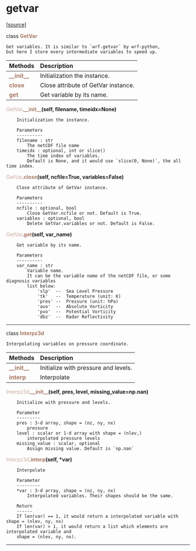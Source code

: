 # getvar  

[[source](.././hurricane_tools//getvar.py)]  

class <span style="color:#a77864">**GetVar**</span>

    Get variables. It is similar to `wrf.getvar` by wrf-python,
    but here I store every intermediate variables to speed up.



| Methods | Description |
| :------ | :---------- |
| <font color="#a77864"> **\_\_init\_\_** </font> | Initialization the instance. |
| <font color="#a77864"> **close** </font> | Close attribute of GetVar instance. |
| <font color="#a77864"> **get** </font> | Get variable by its name. |


<span style="color:#cca99b">GetVar</span>.<span style="color:#a77864">**\_\_init\_\_**</span>**(self, filename, timeidx=None)**

        Initialization the instance.

        Parameters
        ----------
        filename : str
            The netCDF file name
        timeidx : optional, int or slice()
            The time index of variables.
            Default is None, and it would use `slice(0, None)`, the all time index.

  
<span style="color:#cca99b">GetVar</span>.<span style="color:#a77864">**close**</span>**(self, ncfile=True, variables=False)**

        Close attribute of GetVar instance.

        Parameters
        ----------
        ncfile : optional, bool
            Close GetVar.ncfile or not. Default is True.
        variables : optional, bool
            Delete GetVar.variables or not. Default is False.

  
<span style="color:#cca99b">GetVar</span>.<span style="color:#a77864">**get**</span>**(self, var_name)**

        Get variable by its name.

        Parameters
        ----------
        var_name : str
            Variable name.
            It can be the variable name of the netCDF file, or some diagnosis variables
            list below:
                'slp'  --  Sea Level Pressure
                'tk'   --  Temperature (unit: K)
                'pres' --  Pressure (unit: hPa)
                'avo'  --  Absolute Vorticity
                'pvo'  --  Potential Vorticity
                'dbz'  --  Radar Reflectivity 

  
******
class <span style="color:#a77864">**Interpz3d**</span>

    Interpolating variables on pressure coordinate.



| Methods | Description |
| :------ | :---------- |
| <font color="#a77864"> **\_\_init\_\_** </font> | Initialize with pressure and levels. |
| <font color="#a77864"> **interp** </font> | Interpolate |


<span style="color:#cca99b">Interpz3d</span>.<span style="color:#a77864">**\_\_init\_\_**</span>**(self, pres, level, missing_value=np.nan)**

        Initialize with pressure and levels.
        
        Parameter
        ---------
        pres : 3-d array, shape = (nz, ny, nx)
            pressure
        level : scalar or 1-d array with shape = (nlev,)
            interpolated pressure levels
        missing_value : scalar, optional
            Assign missing value. Default is `np.nan`

  
<span style="color:#cca99b">Interpz3d</span>.<span style="color:#a77864">**interp**</span>**(self, \*var)**

        Interpolate
        
        Parameter
        ---------
        *var : 3-d array, shape = (nz, ny, nx)
            Interpolated variables. Their shapes should be the same.
            
        Return
        ------
        If len(var) == 1, it would return a interpolated variable with shape = (nlev, ny, nx)
        If len(var) > 1, it would return a list which elements are interpolated variable and
        shape = (nlev, ny, nx).

  
******